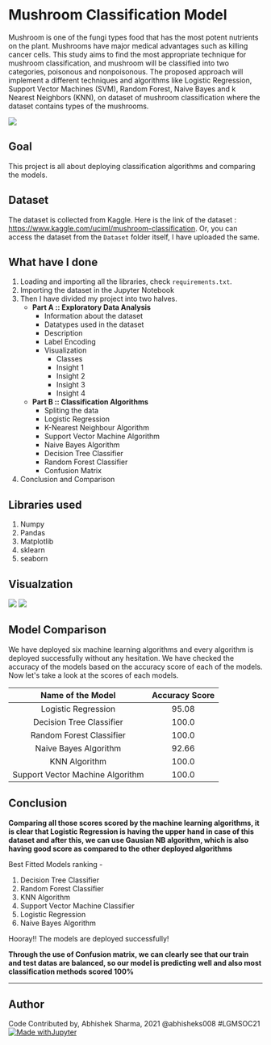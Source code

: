 # Mushroom Classification Model
Mushroom is one of the fungi types food that has the most potent nutrients on the plant. Mushrooms have major medical advantages such as killing cancer cells. This study aims to find the most appropriate technique for mushroom classification, and mushroom will be classified into two categories, poisonous and nonpoisonous. The proposed approach will implement a different techniques and algorithms like Logistic Regression, Support Vector Machines (SVM), Random Forest, Naive Bayes and k Nearest Neighbors (KNN), on dataset of mushroom classification where the dataset contains types of the mushrooms.

![](https://github.com/abhisheks008/ML-ProjectKart/blob/patch-6/Mushroom%20Classification/Images/266024.jpg)

## Goal
This project is all about deploying classification algorithms and comparing the models.

## Dataset
The dataset is collected from Kaggle. Here is the link of the dataset : https://www.kaggle.com/uciml/mushroom-classification. Or, you can access the dataset from the `Dataset` folder itself, I have uploaded the same.

## What have I done
1. Loading and importing all the libraries, check `requirements.txt`.
2. Importing the dataset in the Jupyter Notebook
3. Then I have divided my project into two halves.
    - **Part A :: Exploratory Data Analysis**
        - Information about the dataset
        - Datatypes used in the dataset
        - Description
        - Label Encoding
        - Visualization
            - Classes
            - Insight 1
            - Insight 2
            - Insight 3
            - Insight 4
    - **Part B :: Classification Algorithms**
        - Spliting the data
        - Logistic Regression
        - K-Nearest Neighbour Algorithm
        - Support Vector Machine Algorithm
        - Naive Bayes Algorithm
        - Decision Tree Classifier
        - Random Forest Classifier
        - Confusion Matrix
4. Conclusion and Comparison

## Libraries used
1. Numpy
2. Pandas
3. Matplotlib
4. sklearn
5. seaborn

## Visualzation
![](https://github.com/abhisheks008/ML-ProjectKart/blob/patch-6/Mushroom%20Classification/Images/mush1.png)
![](https://github.com/abhisheks008/ML-ProjectKart/blob/patch-6/Mushroom%20Classification/Images/mush2.png)

## Model Comparison
We have deployed six machine learning algorithms and every algorithm is deployed successfully without any hesitation. We have checked the accuracy of the models based on the accuracy score of each of the models. Now let's take a look at the scores of each models.

|Name of the Model|Accuracy Score|
|:---:|:---:|
|Logistic Regression|95.08|
|Decision Tree Classifier|100.0|
|Random Forest Classifier|100.0|
|Naive Bayes Algorithm|92.66|
|KNN Algorithm|100.0|
|Support Vector Machine Algorithm|100.0|

## Conclusion
**Comparing all those scores scored by the machine learning algorithms, it is clear that Logistic Regression is having the upper hand in case of this dataset and after this, we can use Gausian NB algorithm, which is also having good score as compared to the other deployed algorithms**

Best Fitted Models ranking - 
1. Decision Tree Classifier
1. Random Forest Classifier
1. KNN Algorithm
1. Support Vector Machine Classifier
2. Logistic Regression
3. Naive Bayes Algorithm

Hooray!! The models are deployed successfully!

**Through the use of Confusion matrix, we can clearly see that our train and test datas are balanced, so our model is predicting well and also most classification methods scored 100%**

********************************************************************

## Author
Code Contributed by, Abhishek Sharma, 2021 @abhisheks008 #LGMSOC21
[![Made withJupyter](https://img.shields.io/badge/Made%20with-Jupyter-orange?style=for-the-badge&logo=Jupyter)](https://jupyter.org/try)
